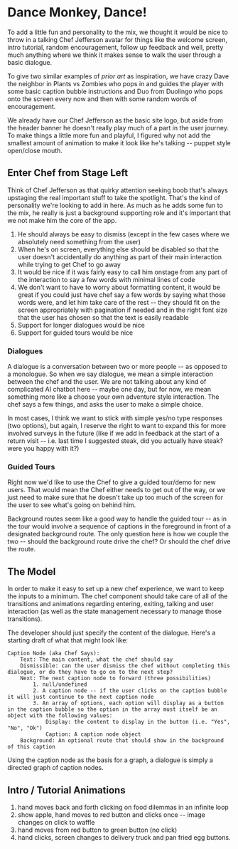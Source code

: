 # Dance Monkey, Dance!

To add a little fun and personality to the mix, we thought it would be nice to throw in a talking Chef Jefferson avatar for things like the welcome screen, intro tutorial, random encouragement, follow up feedback and well, pretty much anything where we think it makes sense to walk the user through a basic dialogue.

To give two similar examples of _prior art_ as inspiration, we have crazy Dave the neighbor in Plants vs Zombies who pops in and guides the player with some basic caption bubble instructions and Duo from Duolingo who pops onto the screen every now and then with some random words of encouragement.

We already have our Chef Jefferson as the basic site logo, but aside from the header banner he doesn't really play much of a part in the user journey. To make things a little more fun and playful, I figured why not add the smallest amount of animation to make it look like he's talking -- puppet style open/close mouth.

## Enter Chef from Stage Left

Think of Chef Jefferson as that quirky attention seeking boob that's always upstaging the real important stuff to take the spotlight. That's the kind of personality we're looking to add in here. As much as he adds some fun to the mix, he really is just a background supporting role and it's important that we not make him the core of the app.

1. He should always be easy to dismiss (except in the few cases where we absolutely need something from the user)
2. When he's on screen, everything else should be disabled so that the user doesn't accidentally do anything as part of their main interaction while trying to get Chef to go away
3. It would be nice if it was fairly easy to call him onstage from any part of the interaction to say a few words with minimal lines of code
4. We don't want to have to worry about formatting content, it would be great if you could just have chef say a few words by saying what those words were, and let him take care of the rest -- they should fit on the screen appropriately with pagination if needed and in the right font size that the user has chosen so that the text is easily readable
5. Support for longer dialogues would be nice
6. Support for guided tours would be nice

### Dialogues

A dialogue is a conversation between two or more people -- as opposed to a monologue. So when we say dialogue, we mean a simple interaction between the chef and the user. We are not talking about any kind of complicated AI chatbot here -- maybe one day, but for now, we mean something more like a choose your own adventure style interaction. The chef says a few things, and asks the user to make a simple choice.

In most cases, I think we want to stick with simple yes/no type responses (two options), but again, I reserve the right to want to expand this for more involved surveys in the future (like if we add in feedback at the start of a return visit -- i.e. last time I suggested steak, did you actually have steak? were you happy with it?)

### Guided Tours

Right now we'd like to use the Chef to give a guided tour/demo for new users. That would mean the Chef either needs to get out of the way, or we just need to make sure that he doesn't take up too much of the screen for the user to see what's going on behind him.

Background routes seem like a good way to handle the guided tour -- as in the tour would involve a sequence of captions in the foreground in front of a designated background route. The only question here is how we couple the two -- should the background route drive the chef? Or should the chef drive the route.

## The Model

In order to make it easy to set up a new chef experience, we want to keep the inputs to a minimum. The chef component should take care of all of the transitions and animations regarding entering, exiting, talking and user interaction (as well as the state management necessary to manage those transitions).

The developer should just specify the content of the dialogue. Here's a starting draft of what that might look like:

    Caption Node (aka Chef Says):
        Text: The main content, what the chef should say
        Dismissible: can the user dismiss the chef without completing this dialogue, or do they have to go on to the next step?
        Next: The next caption node to forward (three possibilities)
            1. null/undefined
            2. A caption node -- if the user clicks on the caption bubble it will just continue to the next caption node
            3. An array of options, each option will display as a button in the caption bubble so the option in the array must itself be an object with the following values:
                Display: the content to display in the button (i.e. "Yes", "No", "Ok")
                Caption: A caption node object
        Background: An optional route that should show in the background of this caption

Using the caption node as the basis for a graph, a dialogue is simply a directed graph of caption nodes.

## Intro / Tutorial Animations

1. hand moves back and forth clicking on food dilemmas in an infinite loop
2. show apple, hand moves to red button and clicks once -- image changes on click to waffle
3. hand moves from red button to green button (no click)
4. hand clicks, screen changes to delivery truck and pan fried egg buttons.
